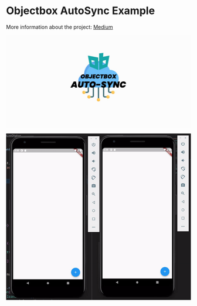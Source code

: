 # Objectbox AutoSync Example

More information about the project: [Medium](https://itnext.io/auto-sync-across-devices-using-objectbox-566af10b0047)

![Cover](cover.jpg)

![Animation](animation.gif)
